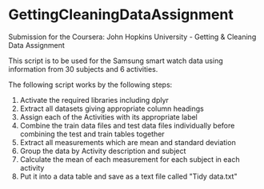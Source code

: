# GettingCleaningDataAssignment
Submission for the Coursera: John Hopkins University - Getting &amp; Cleaning Data Assignment 

This script is to be used for the Samsung smart watch data using information from 30 subjects and 6 activities.

The following script works by the following steps:
1. Activate the required libraries including dplyr
2. Extract all datasets giving appropriate column headings
3. Assign each of the Activities with its appropriate label
4. Combine the train data files and test data files individually before combining the test and train tables together
5. Extract all measurements which are mean and standard deviation
6. Group the data by Activity description and subject
7. Calculate the mean of each measurement for each subject in each activity
8. Put it into a data table and save as a text file called "Tidy data.txt"

